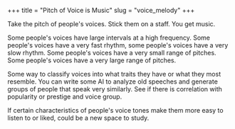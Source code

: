 +++
title = "Pitch of Voice is Music"
slug = "voice_melody"
+++

Take the pitch of people's voices. Stick them on a staff. You get music.

Some people's voices have large intervals at a high frequency. Some people's
voices have a very fast rhythm, some people's voices have a very slow rhythm.
Some people's voices have a very small range of pitches. Some people's voices
have a very large range of pitches.

Some way to classify voices into what traits they have or what they most
resemble. You can write some AI to analyze old speeches and generate groups of
people that speak very similarly. See if there is correlation with popularity or
prestige and voice group.

If certain characteristics of people's voice tones make them more easy to listen
to or liked, could be a new space to study.
